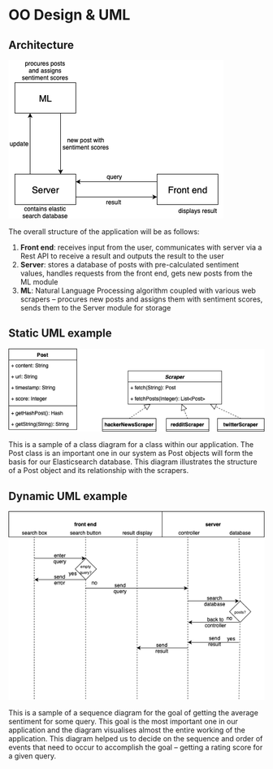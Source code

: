 # OO Design & UML
## Architecture
![High-level architecture diagram](includes/high-level.png)

The overall structure of the application will be as follows:
1. **Front end**: receives input from the user, communicates with server via a Rest API to receive a result and outputs the result to the user
1. **Server**: stores a database of posts with pre-calculated sentiment values, handles requests from the front end, gets new posts from the ML module
1. **ML**: Natural Language Processing algorithm coupled with various web scrapers – procures new posts and assigns them with sentiment scores, sends them to the Server module for storage

## Static UML example
![Class diagram](includes/class-diagram.png)

This is a sample of a class diagram for a class within our application. The Post class is an important one in our system as Post objects will form the basis for our Elasticsearch database. This diagram illustrates the structure of a Post object and its relationship with the scrapers.

## Dynamic UML example
![Sequence diagram](includes/sequence-diagram.png)

This is a sample of a sequence diagram for the goal of getting the average sentiment for some query. This goal is the most important one in our application and the diagram visualises almost the entire working of the application. This diagram helped us to decide on the sequence and order of events that need to occur to accomplish the goal – getting a rating score for a given query.
